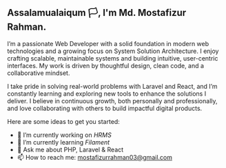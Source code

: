 ## Assalamualaiqum 🏳️, I'm Md. Mostafizur Rahman.

I’m a passionate Web Developer with a solid foundation in modern web technologies and a growing focus on System Solution Architecture. I enjoy crafting scalable, maintainable systems and building intuitive, user-centric interfaces. My work is driven by thoughtful design, clean code, and a collaborative mindset.

I take pride in solving real-world problems with Laravel and React, and I’m constantly learning and exploring new tools to enhance the solutions I deliver. I believe in continuous growth, both personally and professionally, and love collaborating with others to build impactful digital products.

Here are some ideas to get you started:

- 🔭 I’m currently working on *HRMS*
- 🌱 I’m currently learning *Filament*
- 💬 Ask me about PHP, Laravel & React
- 📫 How to reach me: mostafizurrahman03@gmail.com
